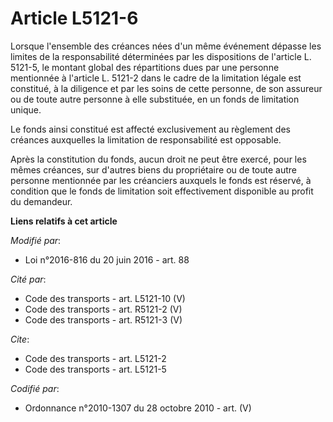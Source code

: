# Article L5121-6

Lorsque l'ensemble des créances nées d'un même événement dépasse les limites de la responsabilité déterminées par les
dispositions de l'article L. 5121-5, le montant global des répartitions dues par une personne mentionnée à l'article L.
5121-2 dans le cadre de la limitation légale est constitué, à la diligence et par les soins de cette personne, de son
assureur ou de toute autre personne à elle substituée, en un fonds de limitation unique.

Le fonds ainsi constitué est affecté exclusivement au règlement des créances auxquelles la limitation de responsabilité est
opposable. 

Après la constitution du fonds, aucun droit ne peut être exercé, pour les mêmes créances, sur d'autres biens du propriétaire
ou de toute autre personne mentionnée par les créanciers auxquels le fonds est réservé, à condition que le fonds de
limitation soit effectivement disponible au profit du demandeur.

**Liens relatifs à cet article**

_Modifié par_:

  - Loi n°2016-816 du 20 juin 2016 - art. 88

_Cité par_:

  - Code des transports - art. L5121-10 (V)
  - Code des transports - art. R5121-2 (V)
  - Code des transports - art. R5121-3 (V)

_Cite_:

  - Code des transports - art. L5121-2
  - Code des transports - art. L5121-5

_Codifié par_:

  - Ordonnance n°2010-1307 du 28 octobre 2010 - art. (V)
